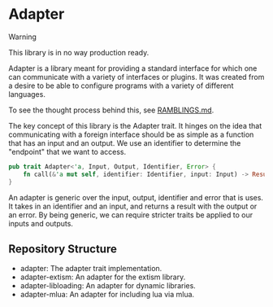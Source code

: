 # Adapter 

> [!WARNING]  
> This library is in no way production ready.

Adapter is a library meant for providing a standard interface for which one can communicate with a variety of interfaces or plugins. It was created from a desire to be able to configure programs with a variety of different languages.

To see the thought process behind this, see [RAMBLINGS.md](./RAMBLINGS.md).

The key concept of this library is the Adapter trait. It hinges on the idea that communicating with a foreign interface should be as simple as a function that has an input and an output. We use an identifier to determine the "endpoint" that we want to access.


```rust
pub trait Adapter<'a, Input, Output, Identifier, Error> {
    fn call(&'a mut self, identifier: Identifier, input: Input) -> Result<Output, Error>;
}
```

An adapter is generic over the input, output, identifier and error that is uses. It takes in an identifier and an input, and returns a result with the output or an error. By being generic, we can require stricter traits be applied to our inputs and outputs.

## Repository Structure
- adapter: The adapter trait implementation.
- adapter-extism: An adapter for the extism library.
- adapter-libloading: An adapter for dynamic libraries. 
- adapter-mlua: An adapter for including lua via mlua.
